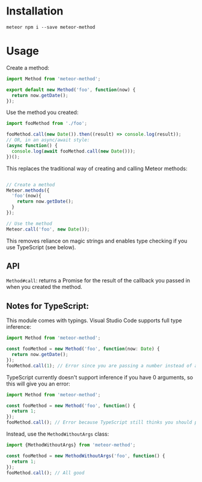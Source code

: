 # Installation
`meteor npm i --save meteor-method`

# Usage

Create a method:
```js
import Method from 'meteor-method';

export default new Method('foo', function(now) {
  return now.getDate();
});
```

Use the method you created:
```js
import fooMethod from './foo';

fooMethod.call(new Date()).then((result) => console.log(result));
// OR, in an async/await style:
(async function() {
  console.log(await fooMethod.call(new Date()));
})();
```

This replaces the traditional way of creating and calling Meteor methods:
```js

// Create a method
Meteor.methods({
  'foo'(now){
    return now.getDate();
  }
});

// Use the method
Meteor.call('foo', new Date());
```
This removes reliance on magic strings and enables type checking if you use TypeScript (see below).

## API 
 `Method#call`: returns a Promise for the result of the callback you passed in when you created the method.

## Notes for TypeScript:
This module comes with typings. Visual Studio Code supports full type inference:
``` typescript
import Method from 'meteor-method';

const fooMethod = new Method('foo', function(now: Date) {
  return now.getDate();
});
fooMethod.call(1); // Error since you are passing a number instead of a date
```

TypeScript currently doesn't support inference if you have 0 arguments, so this will give you an error:
``` typescript
import Method from 'meteor-method';

const fooMethod = new Method('foo', function() {
  return 1;
});
fooMethod.call(); // Error because TypeScript still thinks you should pass an argument.
```

Instead, use the `MethodWithoutArgs` class:
``` typescript
import {MethodWithoutArgs} from 'meteor-method';

const fooMethod = new MethodWithoutArgs('foo', function() {
  return 1;
});
fooMethod.call(); // All good
```
